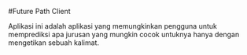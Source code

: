#Future Path Client

Aplikasi ini adalah aplikasi yang memungkinkan pengguna untuk memprediksi apa jurusan yang mungkin cocok untuknya hanya dengan mengetikan sebuah kalimat.
